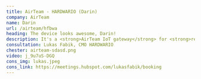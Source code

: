 ```yaml
---
title: AirTeam - HARDWARIO (Darin)
company: AirTeam
name: Darin
url: /airteam/hfbwa
heading: The device looks awesome, Darin!
description: It's a <strong>AirTeam IoT gateway</strong> for <strong>remote monitoring of heat pumps and boilers</strong> and other IoT innovations.<br/><br/>Interested?
consultation: Lukas Fabik, CMO HARDWARIO
chester: airteam-sdasd.png
video: j_9u7uS-DGQ
cons_img: lukas.jpeg
cons_link: https://meetings.hubspot.com/lukasfabik/booking
---
```

